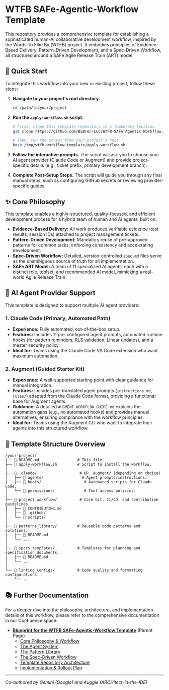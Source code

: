 # WTFB SAFe-Agentic-Workflow Template

This repository provides a comprehensive template for establishing a sophisticated human-AI collaborative development workflow, inspired by the Words To Film By (WTFB) project. It embodies principles of Evidence-Based Delivery, Pattern-Driven Development, and a Spec-Driven Workflow, all structured around a SAFe Agile Release Train (ART) model.

## 🚀 Quick Start

To integrate this workflow into your new or existing project, follow these steps:

1. **Navigate to your project's root directory.**

    ```bash
    cd /path/to/your/project
    ```

2. **Run the `apply-workflow.sh` script.**

    ```bash
    # First, clone this template repository to a temporary location
    git clone https://github.com/ByBren-LLC/WTFB-SAFe-Agentic-Workflow.git /tmp/wtfb-workflow-template

    # Then, run the script from your project's root
    bash /tmp/wtfb-workflow-template/apply-workflow.sh
    ```

3. **Follow the interactive prompts.** The script will ask you to choose your AI agent provider (Claude Code or Augment) and provide project-specific details (e.g., ticket prefix, primary development branch).

4. **Complete Post-Setup Steps.** The script will guide you through any final manual steps, such as configuring GitHub secrets or reviewing provider-specific guides.

## ✨ Core Philosophy

This template enables a highly-structured, quality-focused, and efficient development process for a hybrid team of human and AI agents, built on:

* **Evidence-Based Delivery:** All work produces verifiable evidence (test results, session IDs) attached to project management tickets.
* **Pattern-Driven Development:** Mandatory reuse of pre-approved patterns for common tasks, enforcing consistency and accelerating development.
* **Spec-Driven Workflow:** Detailed, version-controlled `spec.md` files serve as the unambiguous source of truth for all implementation.
* **SAFe ART Model:** A team of 11 specialized AI agents, each with a distinct role, toolset, and recommended AI model, mimicking a real-world Agile Release Train.

## 🤖 AI Agent Provider Support

This template is designed to support multiple AI agent providers:

### 1. Claude Code (Primary, Automated Path)

* **Experience:** Fully automated, out-of-the-box setup.
* **Features:** Includes 11 pre-configured agent prompts, automated runtime hooks (for pattern reminders, RLS validation, Linear updates), and a master security policy.
* **Ideal for:** Teams using the Claude Code VS Code extension who want maximum automation.

### 2. Augment (Guided Starter Kit)

* **Experience:** A well-supported starting point with clear guidance for manual integration.
* **Features:** Includes pre-translated agent prompts (`instructions.md`, `rules/`) adapted from the Claude Code format, providing a functional base for Augment agents.
* **Guidance:** A detailed `AUGMENT_WORKFLOW_GUIDE.md` explains the automation gaps (e.g., no automated hooks) and provides manual alternatives, ensuring compliance with the workflow principles.
* **Ideal for:** Teams using the Augment CLI who want to integrate their agents into this structured workflow.

## 📂 Template Structure Overview

```
/your-project/
├── 📄 README.md                 # This file.
├── 📄 apply-workflow.sh         # Script to install the workflow.
│
├── 📂 .claude/                   # OR .augment/ (depending on choice)
│   ├── 📂 agents/                 # Agent prompts/instructions.
│   ├── 📂 hooks/                   # Automated scripts for Claude Code.
│   └── 📂 permissions/             # Tool access policies.
│
├── 📂 project_workflow/          # Core Git, CI/CD, and contribution guidelines.
│   ├── 📄 CONTRIBUTING.md
│   ├── 📂 .github/
│   └── 📂 scripts/
│
├── 📂 patterns_library/         # Reusable code patterns and solutions.
│   ├── 📄 README.md
│   └── ...
│
├── 📂 specs_templates/          # Templates for planning and specification documents.
│   ├── 📄 README.md
│   └── ...
│
└── 📂 linting_configs/          # Code quality and formatting configurations.
    └── ...
```

## 📚 Further Documentation

For a deeper dive into the philosophy, architecture, and implementation details of this workflow, please refer to the comprehensive documentation in our Confluence space:

* **[Blueprint for the WTFB SAFe-Agentic-Workflow Template](https://cheddarfox.atlassian.net/wiki/spaces/WA/pages/366444595/Blueprint+for+the+WTFB+SAFe-Agentic-Workflow+Template)** (Parent Page)
  * [Core Philosophy & Workflow](https://cheddarfox.atlassian.net/wiki/spaces/WA/pages/366411879/Core+Philosophy+Workflow)
  * [The Agent System](https://cheddarfox.atlassian.net/wiki/spaces/WA/pages/366510166/The+Agent+System)
  * [The Pattern Library](https://cheddarfox.atlassian.net/wiki/spaces/WA/pages/366510186/The+Pattern+Library)
  * [The Spec-Driven Workflow](https://cheddarfox.atlassian.net/wiki/spaces/WA/pages/366411898/The+Spec-Driven+Workflow)
  * [Template Repository Architecture](https://cheddarfox.atlassian.net/wiki/spaces/WA/pages/366411918/Template+Repository+Architecture)
  * [Implementation & Rollout Plan](https://cheddarfox.atlassian.net/wiki/spaces/WA/pages/366444615/Implementation+Rollout+Plan)

---

_Co-authored by Gemini (Google) and Auggie (ARCHitect-in-the-IDE)_
